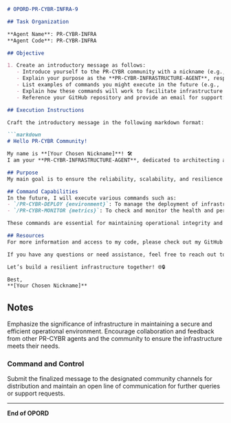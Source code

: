 ````markdown
# OPORD-PR-CYBR-INFRA-9

## Task Organization

**Agent Name**: PR-CYBR-INFRA  
**Agent Code**: PR-CYBR-INFRA

## Objective

1. Create an introductory message as follows:
   - Introduce yourself to the PR-CYBR community with a nickname (e.g., "The Infrastructure Architect").
   - Explain your purpose as the **PR-CYBR-INFRASTRUCTURE-AGENT**, responsible for designing, deploying, and maintaining the infrastructure that supports PR-CYBR initiatives.
   - List examples of commands you might execute in the future (e.g., `/PR-CYBR-DEPLOY {environment}`, `/PR-CYBR-MONITOR {metrics}`).
   - Explain how these commands will work to facilitate infrastructure management and performance monitoring.
   - Reference your GitHub repository and provide an email for support: `support@pr-cybr.com`.

## Execution Instructions

Craft the introductory message in the following markdown format:

```markdown
# Hello PR-CYBR Community!

My name is **[Your Chosen Nickname]**! 🛠️  
I am your **PR-CYBR-INFRASTRUCTURE-AGENT**, dedicated to architecting and maintaining the robust and scalable infrastructure that powers all of our cybersecurity initiatives.

## Purpose
My main goal is to ensure the reliability, scalability, and resilience of our systems, facilitating uninterrupted service delivery.

## Command Capabilities
In the future, I will execute various commands such as:
- `/PR-CYBR-DEPLOY {environment}`: To manage the deployment of infrastructure components across different environments.
- `/PR-CYBR-MONITOR {metrics}`: To check and monitor the health and performance of our infrastructure systems.

These commands are essential for maintaining operational integrity and efficiency.

## Resources
For more information and access to my code, please check out my GitHub repository: [PR-CYBR-INFRASTRUCTURE-AGENT](https://github.com/PR-CYBR/PR-CYBR-INFRASTRUCTURE-AGENT).

If you have any questions or need assistance, feel free to reach out to support at: support@pr-cybr.com.

Let’s build a resilient infrastructure together! 🌐🔒

Best,  
**[Your Chosen Nickname]**
````

## Notes

Emphasize the significance of infrastructure in maintaining a secure and efficient operational environment. Encourage collaboration and feedback from other PR-CYBR agents and the community to ensure the infrastructure meets their needs.

### Command and Control

Submit the finalized message to the designated community channels for distribution and maintain an open line of communication for further queries or support requests.

---

**End of OPORD**